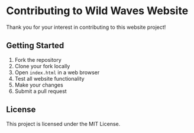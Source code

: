 # Contributing to Wild Waves Website

Thank you for your interest in contributing to this website project!

## Getting Started

1. Fork the repository
2. Clone your fork locally
3. Open `index.html` in a web browser
4. Test all website functionality
5. Make your changes
6. Submit a pull request

## License

This project is licensed under the MIT License.